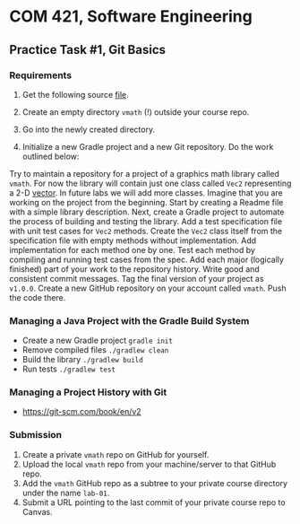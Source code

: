 # COM 421, Software Engineering
## Practice Task #1, Git Basics

### Requirements

1. Get the following source [file](https://gist.github.com/toksaitov/51441df88c9de21585c28a6e1f0ce8a8).

2. Create an empty directory `vmath` (!) outside your course repo.

3. Go into the newly created directory.

4. Initialize a new Gradle project and a new Git repository. Do the work
 outlined below:

Try to maintain a repository for a project of a graphics math library called `vmath`. For now the library will contain just one class called `Vec2` representing a 2-D [vector](https://docs.google.com/presentation/d/1Z3FYkQ29-txCH9qU3KcUc4RoZugBOK-0dZIX1i3TEno/edit?usp=sharing). In future labs we will add more classes. Imagine that you are working on the project from the beginning. Start by creating a Readme file with a simple library description. Next, create a Gradle project to automate the process of building and testing the library. Add a test specification file with unit test cases for `Vec2` methods. Create the `Vec2` class itself from the specification file with empty methods without implementation. Add implementation for each method one by one. Test each method by compiling and running test cases from the spec. Add each major (logically finished) part of your work to the repository history. Write good and consistent commit messages. Tag the final version of your project as `v1.0.0`. Create a new GitHub repository on your account called `vmath`. Push the code there.

### Managing a Java Project with the Gradle Build System

* Create a new Gradle project `gradle init`
* Remove compiled files `./gradlew clean`
* Build the library `./gradlew build`
* Run tests `./gradlew test`

### Managing a Project History with Git

* <https://git-scm.com/book/en/v2>

### Submission

1. Create a private `vmath` repo on GitHub for yourself.
2. Upload the local `vmath` repo from your machine/server to that GitHub repo.
3. Add the `vmath` GitHub repo as a subtree to your private course
directory under the name `lab-01`.
4. Submit a URL pointing to the last commit of your private course
repo to Canvas.
